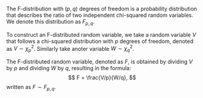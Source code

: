 The F-distribution with $(p, q)$ degrees of freedom is a probability distribution that describes the ratio of two independent chi-squared random variables. We denote this distribution as $F_{p,q}$.

To construct an F-distributed random variable, we take a random variable $V$ that follows a chi-squared distribution with $p$ degrees of freedom, denoted as $V \sim \chi^2_p$. Similarly take anoter variable $W \sim \chi^2_q$.

The F-distributed random variable, denoted as $F$, is obtained by dividing $V$ by $p$ and dividing $W$ by $q$, resulting in the formula:
$$
F = \frac{V/p}{W/q},
$$ written as $F\sim F_{p,q}.$ 